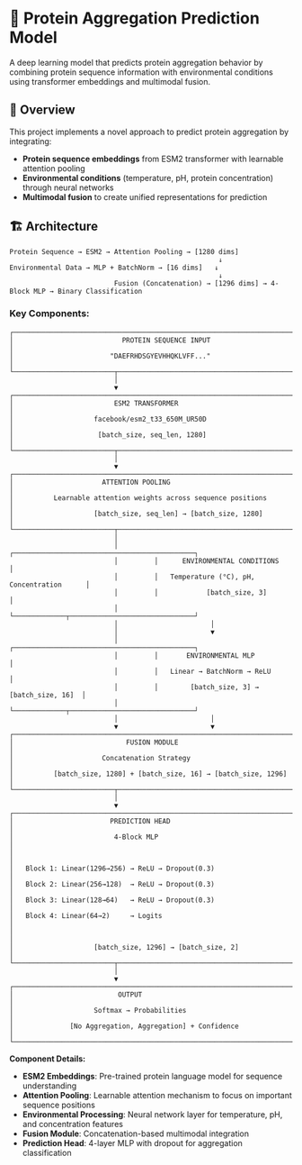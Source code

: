 # 🧬 Protein Aggregation Prediction Model

A deep learning model that predicts protein aggregation behavior by combining protein sequence information with environmental conditions using transformer embeddings and multimodal fusion.

## 🎯 Overview

This project implements a novel approach to predict protein aggregation by integrating:
- **Protein sequence embeddings** from ESM2 transformer with learnable attention pooling
- **Environmental conditions** (temperature, pH, protein concentration) through neural networks
- **Multimodal fusion** to create unified representations for prediction

## 🏗️ Architecture

```
Protein Sequence → ESM2 → Attention Pooling → [1280 dims]
                                                    ↓
Environmental Data → MLP + BatchNorm → [16 dims]   ↓
                                                    ↓
                          Fusion (Concatenation) → [1296 dims] → 4-Block MLP → Binary Classification
```

### Key Components:

```
┌─────────────────────────────────────────────────────────────────────────────────┐
│                           PROTEIN SEQUENCE INPUT                                │
│                        "DAEFRHDSGYEVHHQKLVFF..."                              │
└─────────────────────────┬───────────────────────────────────────────────────────┘
                          │
                          ▼
┌─────────────────────────────────────────────────────────────────────────────────┐
│                         ESM2 TRANSFORMER                                       │
│                    facebook/esm2_t33_650M_UR50D                               │
│                     [batch_size, seq_len, 1280]                               │
└─────────────────────────┬───────────────────────────────────────────────────────┘
                          │
                          ▼
┌─────────────────────────────────────────────────────────────────────────────────┐
│                      ATTENTION POOLING                                         │
│          Learnable attention weights across sequence positions                 │
│                    [batch_size, seq_len] → [batch_size, 1280]                 │
└─────────────────────────┬───────────────────────────────────────────────────────┘
                          │
                          │         ┌─────────────────────────────────────────────┐
                          │         │      ENVIRONMENTAL CONDITIONS              │
                          │         │   Temperature (°C), pH, Concentration      │
                          │         │            [batch_size, 3]                 │
                          │         └─────────────┬───────────────────────────────┘
                          │                       │
                          │                       ▼
                          │         ┌─────────────────────────────────────────────┐
                          │         │       ENVIRONMENTAL MLP                    │
                          │         │   Linear → BatchNorm → ReLU                │
                          │         │        [batch_size, 3] → [batch_size, 16]  │
                          │         └─────────────┬───────────────────────────────┘
                          │                       │
                          ▼                       ▼
┌─────────────────────────────────────────────────────────────────────────────────┐
│                            FUSION MODULE                                        │
│                      Concatenation Strategy                                     │
│          [batch_size, 1280] + [batch_size, 16] → [batch_size, 1296]           │
└─────────────────────────┬───────────────────────────────────────────────────────┘
                          │
                          ▼
┌─────────────────────────────────────────────────────────────────────────────────┐
│                        PREDICTION HEAD                                         │
│                         4-Block MLP                                            │
│                                                                                 │
│   Block 1: Linear(1296→256) → ReLU → Dropout(0.3)                            │
│   Block 2: Linear(256→128)  → ReLU → Dropout(0.3)                            │
│   Block 3: Linear(128→64)   → ReLU → Dropout(0.3)                            │
│   Block 4: Linear(64→2)     → Logits                                          │
│                                                                                 │
│                    [batch_size, 1296] → [batch_size, 2]                       │
└─────────────────────────┬───────────────────────────────────────────────────────┘
                          │
                          ▼
┌─────────────────────────────────────────────────────────────────────────────────┐
│                          OUTPUT                                                │
│                    Softmax → Probabilities                                    │
│              [No Aggregation, Aggregation] + Confidence                       │
└─────────────────────────────────────────────────────────────────────────────────┘
```

**Component Details:**
- **ESM2 Embeddings**: Pre-trained protein language model for sequence understanding
- **Attention Pooling**: Learnable attention mechanism to focus on important sequence positions
- **Environmental Processing**: Neural network layer for temperature, pH, and concentration features
- **Fusion Module**: Concatenation-based multimodal integration
- **Prediction Head**: 4-layer MLP with dropout for aggregation classification